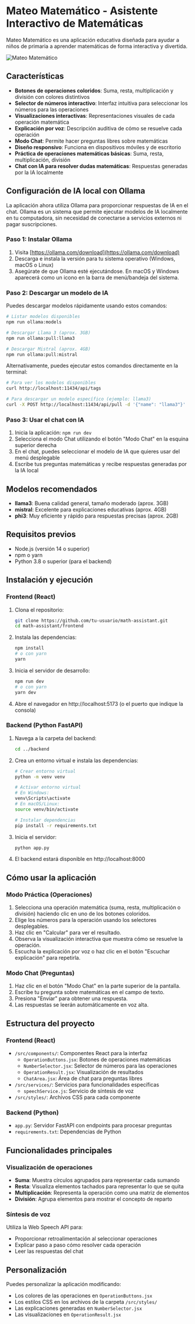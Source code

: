 # Mateo Matemático - Asistente Interactivo de Matemáticas

Mateo Matemático es una aplicación educativa diseñada para ayudar a niños de primaria a aprender matemáticas de forma interactiva y divertida.

![Mateo Matemático](./public/preview.png)

## Características

- **Botones de operaciones coloridos**: Suma, resta, multiplicación y división con colores distintivos
- **Selector de números interactivo**: Interfaz intuitiva para seleccionar los números para las operaciones
- **Visualizaciones interactivas**: Representaciones visuales de cada operación matemática
- **Explicación por voz**: Descripción auditiva de cómo se resuelve cada operación
- **Modo Chat**: Permite hacer preguntas libres sobre matemáticas
- **Diseño responsivo**: Funciona en dispositivos móviles y de escritorio
- **Práctica de operaciones matemáticas básicas**: Suma, resta, multiplicación, división
- **Chat con IA para resolver dudas matemáticas**: Respuestas generadas por la IA localmente

## Configuración de IA local con Ollama

La aplicación ahora utiliza Ollama para proporcionar respuestas de IA en el chat. Ollama es un sistema que permite ejecutar modelos de IA localmente en tu computadora, sin necesidad de conectarse a servicios externos ni pagar suscripciones.

### Paso 1: Instalar Ollama

1. Visita [https://ollama.com/download](https://ollama.com/download)
2. Descarga e instala la versión para tu sistema operativo (Windows, macOS o Linux)
3. Asegúrate de que Ollama esté ejecutándose. En macOS y Windows aparecerá como un icono en la barra de menú/bandeja del sistema.

### Paso 2: Descargar un modelo de IA

Puedes descargar modelos rápidamente usando estos comandos:

```bash
# Listar modelos disponibles
npm run ollama:models

# Descargar Llama 3 (aprox. 3GB)
npm run ollama:pull:llama3

# Descargar Mistral (aprox. 4GB)
npm run ollama:pull:mistral
```

Alternativamente, puedes ejecutar estos comandos directamente en la terminal:

```bash
# Para ver los modelos disponibles
curl http://localhost:11434/api/tags

# Para descargar un modelo específico (ejemplo: llama3)
curl -X POST http://localhost:11434/api/pull -d '{"name": "llama3"}'
```

### Paso 3: Usar el chat con IA

1. Inicia la aplicación: `npm run dev`
2. Selecciona el modo Chat utilizando el botón "Modo Chat" en la esquina superior derecha
3. En el chat, puedes seleccionar el modelo de IA que quieres usar del menú desplegable
4. Escribe tus preguntas matemáticas y recibe respuestas generadas por la IA local

## Modelos recomendados

- **llama3**: Buena calidad general, tamaño moderado (aprox. 3GB)
- **mistral**: Excelente para explicaciones educativas (aprox. 4GB)
- **phi3**: Muy eficiente y rápido para respuestas precisas (aprox. 2GB)

## Requisitos previos

- Node.js (versión 14 o superior)
- npm o yarn
- Python 3.8 o superior (para el backend)

## Instalación y ejecución

### Frontend (React)

1. Clona el repositorio:
   ```bash
   git clone https://github.com/tu-usuario/math-assistant.git
   cd math-assistant/frontend
   ```

2. Instala las dependencias:
   ```bash
   npm install
   # o con yarn
   yarn
   ```

3. Inicia el servidor de desarrollo:
   ```bash
   npm run dev
   # o con yarn
   yarn dev
   ```

4. Abre el navegador en http://localhost:5173 (o el puerto que indique la consola)

### Backend (Python FastAPI)

1. Navega a la carpeta del backend:
   ```bash
   cd ../backend
   ```

2. Crea un entorno virtual e instala las dependencias:
   ```bash
   # Crear entorno virtual
   python -m venv venv
   
   # Activar entorno virtual
   # En Windows:
   venv\Scripts\activate
   # En macOS/Linux:
   source venv/bin/activate
   
   # Instalar dependencias
   pip install -r requirements.txt
   ```

3. Inicia el servidor:
   ```bash
   python app.py
   ```

4. El backend estará disponible en http://localhost:8000

## Cómo usar la aplicación

### Modo Práctica (Operaciones)

1. Selecciona una operación matemática (suma, resta, multiplicación o división) haciendo clic en uno de los botones coloridos.
2. Elige los números para la operación usando los selectores desplegables.
3. Haz clic en "Calcular" para ver el resultado.
4. Observa la visualización interactiva que muestra cómo se resuelve la operación.
5. Escucha la explicación por voz o haz clic en el botón "Escuchar explicación" para repetirla.

### Modo Chat (Preguntas)

1. Haz clic en el botón "Modo Chat" en la parte superior de la pantalla.
2. Escribe tu pregunta sobre matemáticas en el campo de texto.
3. Presiona "Enviar" para obtener una respuesta.
4. Las respuestas se leerán automáticamente en voz alta.

## Estructura del proyecto

### Frontend (React)

- `/src/components/`: Componentes React para la interfaz
  - `OperationButtons.jsx`: Botones de operaciones matemáticas
  - `NumberSelector.jsx`: Selector de números para las operaciones
  - `OperationResult.jsx`: Visualización de resultados
  - `ChatArea.jsx`: Área de chat para preguntas libres
- `/src/services/`: Servicios para funcionalidades específicas
  - `speechService.js`: Servicio de síntesis de voz
- `/src/styles/`: Archivos CSS para cada componente

### Backend (Python)

- `app.py`: Servidor FastAPI con endpoints para procesar preguntas
- `requirements.txt`: Dependencias de Python

## Funcionalidades principales

### Visualización de operaciones

- **Suma**: Muestra círculos agrupados para representar cada sumando
- **Resta**: Visualiza elementos tachados para representar lo que se quita
- **Multiplicación**: Representa la operación como una matriz de elementos
- **División**: Agrupa elementos para mostrar el concepto de reparto

### Síntesis de voz

Utiliza la Web Speech API para:
- Proporcionar retroalimentación al seleccionar operaciones
- Explicar paso a paso cómo resolver cada operación
- Leer las respuestas del chat

## Personalización

Puedes personalizar la aplicación modificando:

- Los colores de las operaciones en `OperationButtons.jsx`
- Los estilos CSS en los archivos de la carpeta `/src/styles/`
- Las explicaciones generadas en `NumberSelector.jsx`
- Las visualizaciones en `OperationResult.jsx`
